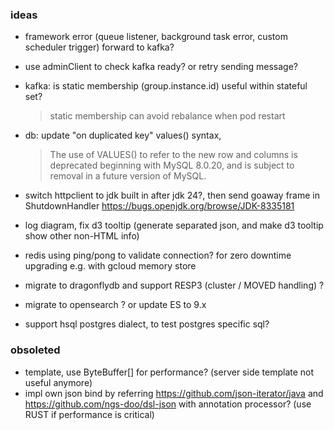 ### ideas

* framework error (queue listener, background task error, custom scheduler trigger) forward to kafka?
* use adminClient to check kafka ready? or retry sending message?

* kafka: is static membership (group.instance.id) useful within stateful set?
  > static membership can avoid rebalance when pod restart

* db: update "on duplicated key" values() syntax,
  > The use of VALUES() to refer to the new row and columns is deprecated beginning with MySQL 8.0.20, and is subject to removal in a future version of MySQL.

* switch httpclient to jdk built in after jdk 24?, then send goaway frame in ShutdownHandler
  https://bugs.openjdk.org/browse/JDK-8335181

* log diagram, fix d3 tooltip (generate separated json, and make d3 tooltip show other non-HTML info)

* redis using ping/pong to validate connection? for zero downtime upgrading e.g. with gcloud memory store
* migrate to dragonflydb and support RESP3 (cluster / MOVED handling) ?

* migrate to opensearch ? or update ES to 9.x

* support hsql postgres dialect, to test postgres specific sql?

### obsoleted

* template, use ByteBuffer[] for performance? (server side template not useful anymore)
* impl own json bind by referring https://github.com/json-iterator/java and https://github.com/ngs-doo/dsl-json with annotation processor? (use RUST if performance is critical)
